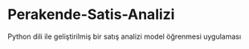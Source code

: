 # Perakende-Satis-Analizi
Python dili ile geliştirilmiş bir satış analizi model öğrenmesi uygulaması
